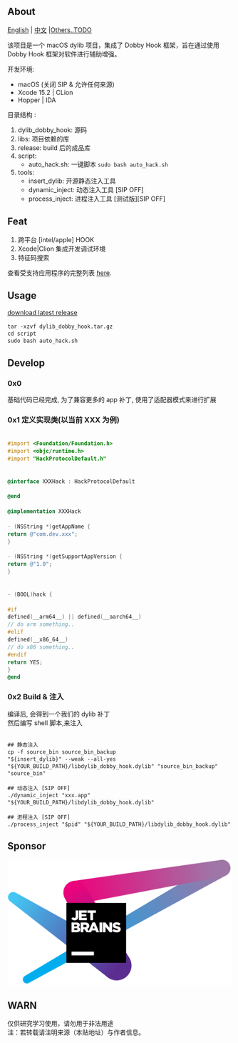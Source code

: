 ## About

[English](https://github.com/marlkiller/dylib_dobby_hook/blob/master/README.md) | [中文](https://github.com/marlkiller/dylib_dobby_hook/blob/master/README.zh-CN.md) |[Others..TODO]()


该项目是一个 macOS dylib 项目，集成了 Dobby Hook 框架，旨在通过使用 Dobby Hook 框架对软件进行辅助增强。

开发环境:

- macOS (关闭 SIP & 允许任何来源)
- Xcode 15.2 | CLion
- Hopper | IDA

目录结构 :

1. dylib_dobby_hook: 源码
2. libs: 项目依赖的库
3. release: build 后的成品库
4. script:
    - auto_hack.sh: 一键脚本 `sudo bash auto_hack.sh`
5. tools: 
    - insert_dylib: 开源静态注入工具
    - dynamic_inject: 动态注入工具 [SIP OFF]
    - process_inject: 进程注入工具 [测试版][SIP OFF]

## Feat

1. 跨平台 [intel/apple] HOOK
2. Xcode|Clion 集成开发调试环境
3. 特征码搜索

查看受支持应用程序的完整列表 [here](./supported-apps.md).

## Usage

[download latest release](https://github.com/marlkiller/dylib_dobby_hook/releases/download/latest/dylib_dobby_hook.tar.gz)

```shell
tar -xzvf dylib_dobby_hook.tar.gz
cd script 
sudo bash auto_hack.sh
```

## Develop

### 0x0

基础代码已经完成, 为了兼容更多的 app 补丁, 使用了适配器模式来进行扩展

### 0x1 定义实现类(以当前 XXX 为例)

```objective-c

#import <Foundation/Foundation.h>
#import <objc/runtime.h>
#import "HackProtocolDefault.h"


@interface XXXHack : HackProtocolDefault

@end

@implementation XXXHack

- (NSString *)getAppName {
return @"com.dev.xxx";
}

- (NSString *)getSupportAppVersion {
return @"1.0";
}


- (BOOL)hack {

#if
defined(__arm64__) || defined(__aarch64__)
// do arm something..
#elif
defined(__x86_64__)
// do x86 something..
#endif
return YES;
}
@end

```

### 0x2 Build & 注入

编译后, 会得到一个我们的 dylib 补丁  
然后编写 shell 脚本,来注入

```shell

## 静态注入
cp -f source_bin source_bin_backup 
"${insert_dylib}" --weak --all-yes "${YOUR_BUILD_PATH}/libdylib_dobby_hook.dylib" "source_bin_backup" "source_bin"

## 动态注入 [SIP OFF]
./dynamic_inject "xxx.app" "${YOUR_BUILD_PATH}/libdylib_dobby_hook.dylib"

## 进程注入 [SIP OFF]
./process_inject "$pid" "${YOUR_BUILD_PATH}/libdylib_dobby_hook.dylib"
```


## Sponsor

[![JetBrains](jetbrains.svg)](https://www.jetbrains.com/?from=dylib_dobby_hook "JetBrains")

## WARN

仅供研究学习使用，请勿用于非法用途  
注：若转载请注明来源（本贴地址）与作者信息。

